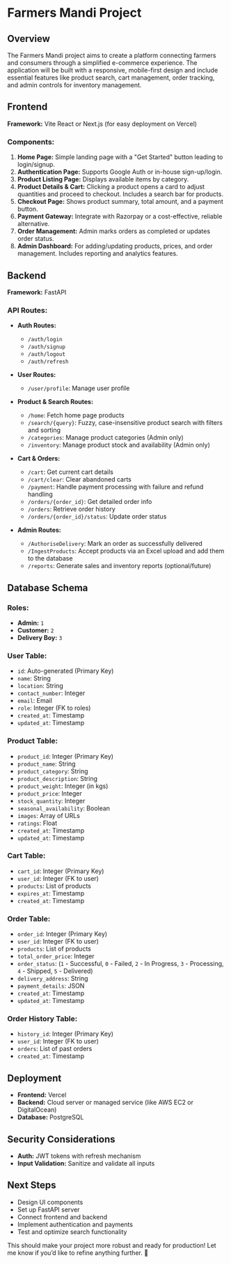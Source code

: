 # Farmers Mandi Project

## Overview
The Farmers Mandi project aims to create a platform connecting farmers and consumers through a simplified e-commerce experience. The application will be built with a responsive, mobile-first design and include essential features like product search, cart management, order tracking, and admin controls for inventory management.

## Frontend
**Framework:** Vite React or Next.js (for easy deployment on Vercel)

### Components:
1. **Home Page:** Simple landing page with a "Get Started" button leading to login/signup.
2. **Authentication Page:** Supports Google Auth or in-house sign-up/login.
3. **Product Listing Page:** Displays available items by category.
4. **Product Details & Cart:** Clicking a product opens a card to adjust quantities and proceed to checkout. Includes a search bar for products.
5. **Checkout Page:** Shows product summary, total amount, and a payment button.
6. **Payment Gateway:** Integrate with Razorpay or a cost-effective, reliable alternative.
7. **Order Management:** Admin marks orders as completed or updates order status.
8. **Admin Dashboard:** For adding/updating products, prices, and order management. Includes reporting and analytics features.

## Backend
**Framework:** FastAPI

### API Routes:
- **Auth Routes:**
  - `/auth/login`
  - `/auth/signup`
  - `/auth/logout`
  - `/auth/refresh`

- **User Routes:**
  - `/user/profile`: Manage user profile

- **Product & Search Routes:**
  - `/home`: Fetch home page products
  - `/search/{query}`: Fuzzy, case-insensitive product search with filters and sorting
  - `/categories`: Manage product categories (Admin only)
  - `/inventory`: Manage product stock and availability (Admin only)

- **Cart & Orders:**
  - `/cart`: Get current cart details
  - `/cart/clear`: Clear abandoned carts
  - `/payment`: Handle payment processing with failure and refund handling
  - `/orders/{order_id}`: Get detailed order info
  - `/orders`: Retrieve order history
  - `/orders/{order_id}/status`: Update order status

- **Admin Routes:**
  - `/AuthoriseDelivery`: Mark an order as successfully delivered
  - `/IngestProducts`: Accept products via an Excel upload and add them to the database
  - `/reports`: Generate sales and inventory reports (optional/future)

## Database Schema

### Roles:
- **Admin:** `1`
- **Customer:** `2`
- **Delivery Boy:** `3`

### User Table:
- `id`: Auto-generated (Primary Key)
- `name`: String
- `location`: String
- `contact_number`: Integer
- `email`: Email
- `role`: Integer (FK to roles)
- `created_at`: Timestamp
- `updated_at`: Timestamp

### Product Table:
- `product_id`: Integer (Primary Key)
- `product_name`: String
- `product_category`: String
- `product_description`: String
- `product_weight`: Integer (in kgs)
- `product_price`: Integer
- `stock_quantity`: Integer
- `seasonal_availability`: Boolean
- `images`: Array of URLs
- `ratings`: Float
- `created_at`: Timestamp
- `updated_at`: Timestamp

### Cart Table:
- `cart_id`: Integer (Primary Key)
- `user_id`: Integer (FK to user)
- `products`: List of products
- `expires_at`: Timestamp
- `created_at`: Timestamp

### Order Table:
- `order_id`: Integer (Primary Key)
- `user_id`: Integer (FK to user)
- `products`: List of products
- `total_order_price`: Integer
- `order_status`: (`1` - Successful, `0` - Failed, `2` - In Progress, `3` - Processing, `4` - Shipped, `5` - Delivered)
- `delivery_address`: String
- `payment_details`: JSON
- `created_at`: Timestamp
- `updated_at`: Timestamp

### Order History Table:
- `history_id`: Integer (Primary Key)
- `user_id`: Integer (FK to user)
- `orders`: List of past orders
- `created_at`: Timestamp

## Deployment
- **Frontend:** Vercel
- **Backend:** Cloud server or managed service (like AWS EC2 or DigitalOcean)
- **Database:** PostgreSQL


## Security Considerations
- **Auth:** JWT tokens with refresh mechanism
- **Input Validation:** Sanitize and validate all inputs

## Next Steps
- Design UI components
- Set up FastAPI server
- Connect frontend and backend
- Implement authentication and payments
- Test and optimize search functionality

This should make your project more robust and ready for production! Let me know if you’d like to refine anything further. 🚀

